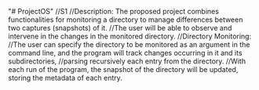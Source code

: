 "# ProjectOS" 
//S1
//Description: The proposed project combines functionalities for monitoring a directory to manage differences between two captures (snapshots) of it. 
//The user will be able to observe and intervene in the changes in the monitored directory.
//Directory Monitoring:
//The user can specify the directory to be monitored as an argument in the command line, and the program will track changes occurring in it and its subdirectories, 
//parsing recursively each entry from the directory.
//With each run of the program, the snapshot of the directory will be updated, storing the metadata of each entry.
